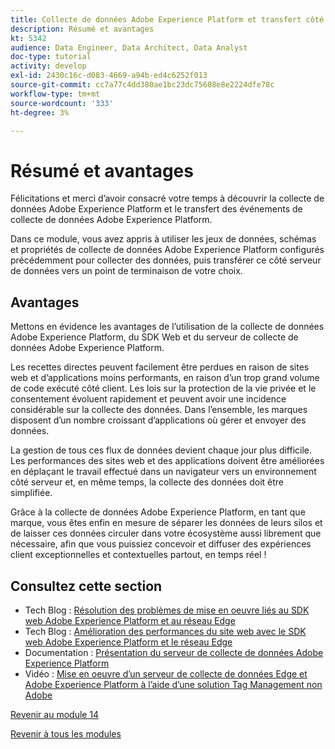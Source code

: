 ```yaml
---
title: Collecte de données Adobe Experience Platform et transfert côté serveur en temps réel - Résumé et avantages
description: Résumé et avantages
kt: 5342
audience: Data Engineer, Data Architect, Data Analyst
doc-type: tutorial
activity: develop
exl-id: 2430c16c-d083-4669-a94b-ed4c6252f013
source-git-commit: cc7a77c4dd380ae1bc23dc75608e8e2224dfe78c
workflow-type: tm+mt
source-wordcount: '333'
ht-degree: 3%

---
```


# Résumé et avantages

Félicitations et merci d’avoir consacré votre temps à découvrir la collecte de données Adobe Experience Platform et le transfert des événements de collecte de données Adobe Experience Platform.

Dans ce module, vous avez appris à utiliser les jeux de données, schémas et propriétés de collecte de données Adobe Experience Platform configurés précédemment pour collecter des données, puis transférer ce côté serveur de données vers un point de terminaison de votre choix.

## Avantages

Mettons en évidence les avantages de l’utilisation de la collecte de données Adobe Experience Platform, du SDK Web et du serveur de collecte de données Adobe Experience Platform.

Les recettes directes peuvent facilement être perdues en raison de sites web et d’applications moins performants, en raison d’un trop grand volume de code exécuté côté client. Les lois sur la protection de la vie privée et le consentement évoluent rapidement et peuvent avoir une incidence considérable sur la collecte des données. Dans l’ensemble, les marques disposent d’un nombre croissant d’applications où gérer et envoyer des données.

La gestion de tous ces flux de données devient chaque jour plus difficile. Les performances des sites web et des applications doivent être améliorées en déplaçant le travail effectué dans un navigateur vers un environnement côté serveur et, en même temps, la collecte des données doit être simplifiée.

Grâce à la collecte de données Adobe Experience Platform, en tant que marque, vous êtes enfin en mesure de séparer les données de leurs silos et de laisser ces données circuler dans votre écosystème aussi librement que nécessaire, afin que vous puissiez concevoir et diffuser des expériences client exceptionnelles et contextuelles partout, en temps réel !

## Consultez cette section

- Tech Blog : [Résolution des problèmes de mise en oeuvre liés au SDK web Adobe Experience Platform et au réseau Edge](https://medium.com/adobetech/solving-implementation-pain-points-with-adobe-experience-platform-web-sdk-and-edge-network-880b635e6819)
- Tech Blog : [Amélioration des performances du site web avec le SDK web Adobe Experience Platform et le réseau Edge](https://medium.com/adobetech/boosting-website-performance-with-adobe-experience-platform-web-sdk-and-edge-network-329fcf70fdf9)
- Documentation : [Présentation du serveur de collecte de données Adobe Experience Platform](https://experienceleague.adobe.com/docs/experience-platform/tags/event-forwarding/overview.html?lang=en#server-side-info)
- Vidéo : [Mise en oeuvre d’un serveur de collecte de données Edge et Adobe Experience Platform à l’aide d’une solution Tag Management non Adobe](https://video.tv.adobe.com/v/331986?quality=12&learn=on)

[Revenir au module 14](./aep-data-collection-ssf.md)

[Revenir à tous les modules](./../../overview.md)

